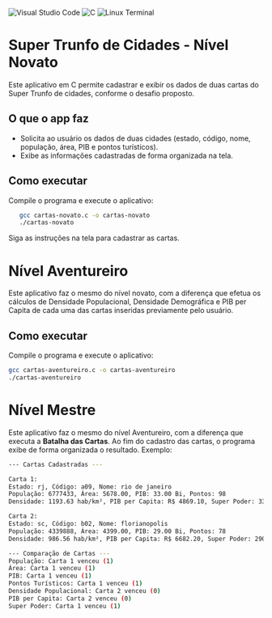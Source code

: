 ![Visual Studio Code](https://img.shields.io/badge/Visual%20Studio%20Code-0078d7.svg?style=for-the-badge&logo=visual-studio-code&logoColor=white) ![C](https://img.shields.io/badge/c-%2300599C.svg?style=for-the-badge&logo=c&logoColor=white) ![Linux Terminal](https://img.shields.io/badge/-Terminal-000000?style=for-the-badge&logo=linux&logoColor=white)

# Super Trunfo de Cidades - Nível Novato

Este aplicativo em C permite cadastrar e exibir os dados de duas cartas do Super Trunfo de cidades, conforme o desafio proposto.

## O que o app faz
- Solicita ao usuário os dados de duas cidades (estado, código, nome, população, área, PIB e pontos turísticos).
- Exibe as informações cadastradas de forma organizada na tela.

## Como executar

Compile o programa e execute o aplicativo:

```bash
   gcc cartas-novato.c -o cartas-novato
   ./cartas-novato
   ```

Siga as instruções na tela para cadastrar as cartas.

# Nível Aventureiro

Este aplicativo faz o mesmo do nível novato, com a diferença que efetua os cálculos de Densidade Populacional, Densidade Demográfica e PIB per Capita de cada uma das 
cartas inseridas previamente pelo usuário.

## Como executar

Compile o programa e execute o aplicativo:

```bash
gcc cartas-aventureiro.c -o cartas-aventureiro
./cartas-aventureiro
```

# Nível Mestre

Este aplicativo faz o mesmo do nível Aventureiro, com a diferença que executa a
**Batalha das Cartas**.  Ao fim do cadastro das cartas, o programa exibe de forma
organizada o resultado. Exemplo:

```bash
--- Cartas Cadastradas ---

Carta 1:
Estado: rj, Código: a09, Nome: rio de janeiro
População: 6777433, Área: 5678.00, PIB: 33.00 Bi, Pontos: 98
Densidade: 1193.63 hab/km², PIB per Capita: R$ 4869.10, Super Poder: 33006786560.00

Carta 2:
Estado: sc, Código: b02, Nome: florianopolis
População: 4339888, Área: 4399.00, PIB: 29.00 Bi, Pontos: 78
Densidade: 986.56 hab/km², PIB per Capita: R$ 6682.20, Super Poder: 29004349440.00

--- Comparação de Cartas ---
População: Carta 1 venceu (1)
Área: Carta 1 venceu (1)
PIB: Carta 1 venceu (1)
Pontos Turísticos: Carta 1 venceu (1)
Densidade Populacional: Carta 2 venceu (0)
PIB per Capita: Carta 2 venceu (0)
Super Poder: Carta 1 venceu (1)
```
